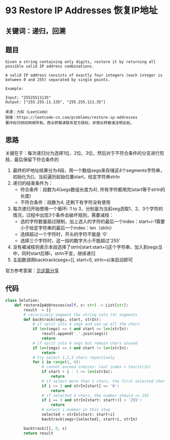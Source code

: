 # 93 Restore IP Addresses 恢复IP地址

## 关键词：递归，回溯

## 题目

``` Text
Given a string containing only digits, restore it by returning all possible valid IP address combinations.

A valid IP address consists of exactly four integers (each integer is between 0 and 255) separated by single points.

Example:

Input: "25525511135"
Output: ["255.255.11.135", "255.255.111.35"]

来源：力扣（LeetCode）
链接：https://leetcode-cn.com/problems/restore-ip-addresses
著作权归领扣网络所有。商业转载请联系官方授权，非商业转载请注明出处。
```

## 思路

关键在于：每次递归分为选择1位、2位、3位，然后对于不符合条件的分支进行剪枝，最后保留下符合条件的

1. 最终的IP地址结果分为4段，用一个数组segs来存储这4个segments字符串，初始化为[]，当前遍历起始位置start，给定字符串strIn
2. 递归的结束条件为：
   * 符合条件：段数为4(segs数组长度为4), 所有字符都用完(start等于strIn的长度)
   * 不符合条件：段数为4, 还剩下有字符没有使用
3. 每次递归开始使用一个循环i :1 to 3，分别是为当前seg选取1、2、3个字符的情况，过程中出现3个条件会破坏规则，需要减枝：
   * 选的字符数量超过限制，加上选入的字符的最后一个index：start+i-1需要小于给定字符串的最后一个index：len（strIn）
   * 选择超过一个字符时，开头的字符不能是 '0'
   * 选择三个字符时，这一段的数字大小不能超过'255'
4. 没有被减枝则表示本段选择了strIn[start:start+i]这个字符串，加入到segs当中，同时start后移i，strIn不变，继续递归
5. 主函数调用backtrack(segs=[], start=0, strIn=s)来启动即可



官方参考答案：[见这篇分享](https://leetcode-cn.com/problems/restore-ip-addresses/solution/fu-yuan-ipdi-zhi-by-leetcode-solution/)



## 代码

``` Python
class Solution:
    def restoreIpAddresses(self, s: str) -> List[str]:
        result  = []
        # recursively segment the string into (4) segments
        def backtrack(segs, start, strIn):
            # if split into 4 segs and use up all the chars
            if len(segs) == 4 and start == len(strIn):
                result.append('.'.join(segs))
                return
            # if split into 4 segs but remain chars unused
            if len(segs) == 4 and start != len(strIn):
                return
            # try select 1,2,3 chars repectively
            for i in range(1, 4):
                # cannot exceed indices: last index < len(strIn)
                if start + i - 1 >= len(strIn):
                    return 
                # if select more than 1 chars, the first selected char cannot be 0
                if i >= 2 and strIn[start] == '0':
                    return
                # if selected 3 chars, the number should <= 255
                if i == 3 and strIn[start: start+3] > '255':
                    return
                # select i number in this step
                selected = strIn[start: start+i]
                backtrack(segs+[selected], start+i, strIn) 

        backtrack([], 0, s)
        return result
```

